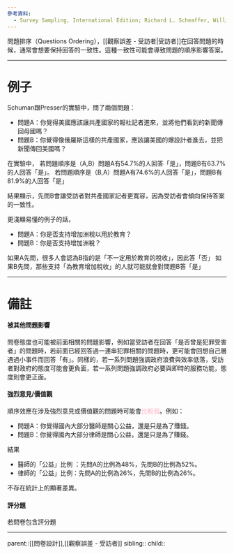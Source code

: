 ```yaml
---
參考資料:
  - Survey Sampling, International Edition; Richard L. Scheaffer, William Mendenhall. III
---
```

問題排序（Questions Ordering），[[觀察誤差 - 受訪者|受訪者]]在回答問題的時候，通常會想要保持回答的一致性。這種一致性可能會導致問題的順序影響答案。
- - -
# 例子
Schuman跟Presser的實驗中，問了兩個問題：
- 問題A：你覺得美國應該讓共產國家的報社記者進來，並將他們看到的新聞傳回母國嗎？
- 問題B：你覺得像俄羅斯這樣的共產國家，應該讓美國的爆設計者進去，並把新聞傳回美國嗎？

在實驗中，
若問題順序是（A,B）問題A有54.7%的人回答「是」，問題B有63.7%的人回答「是」。
若問題順序是（B,A）問題A有74.6%的人回答「是」，問題B有81.9%的人回答「是」

結果顯示，先問B會讓受訪者對共產國家記者更寬容，因為受訪者會傾向保持答案的一致性。


更淺顯易懂的例子的話，
- 問題A：你是否支持增加洲稅以用於教育？
- 問題B：你是否支持增加洲稅？

如果A先問，很多人會認為B指的是「不一定用於教育的稅收」，因此答「否」
如果B先問，那些支持「為教育增加稅收」的人就可能就會對問題B答「是」
- - -
# 備註
#### 被其他問題影響
問卷態度也可能被前面相關的問題影響，例如當受訪者在回答「是否曾是犯罪受害者」的問題時，若前面已經回答過一連串犯罪相關的問題時，更可能會回想自己層遇過小事件而回答「有」。同樣的，若一系列問題強調政府浪費與效率低落，受訪者對政府的態度可能會更負面，若一系列問題強調政府必要與即時的服務功能，態度則會更正面。

#### 強烈意見/價值觀
順序效應在涉及強烈意見或價值觀的問題時可能會<font color=ffb3c6>比較弱</font>。例如：
- 問題A：你覺得國內大部分醫師是關心公益，還是只是為了賺錢。
- 問題B：你覺得國內大部分律師是關心公益，還是只是為了賺錢。

結果
- 醫師的「公益」比例 ：先問A的比例為48%，先問B的比例為52%。
- 律師的「公益」比例：先問A的比例為26%，先問B的比例為26%。

不存在統計上的顯著差異。

#### 評分題
若問卷包含評分題

- - -
parent::[[問卷設計]],[[觀察誤差 - 受訪者]]
sibling::
child::